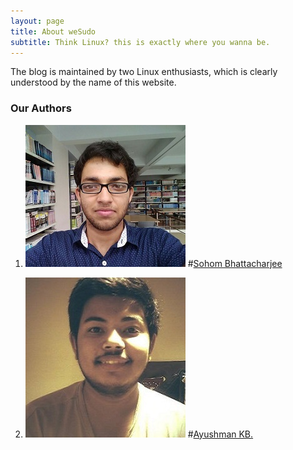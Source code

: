 ```yaml
---
layout: page
title: About weSudo
subtitle: Think Linux? this is exactly where you wanna be.
---
```


<div class="main-explain-area jumbotron">
  <p>The blog is maintained by two Linux enthusiasts, which is clearly <br> 
  	 understood by the name of this website.
  </p>
</div>

### Our Authors
1. ![sb-author](/img/sb-author.png)
#[Sohom Bhattacharjee](https://plus.google.com/+SohomBhattacharjee)

2. ![kb-author](/img/kb-author.png)
#[Ayushman KB.](https://plus.google.com/+AyushmanKumarBanerjee65kb)
	